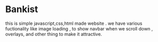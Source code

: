 # Bankist
this is simple javascript,css,html made website .
we have various fuctionality like image loading , to show navbar when we scroll down , overlays, and other thing to make it attractive.
